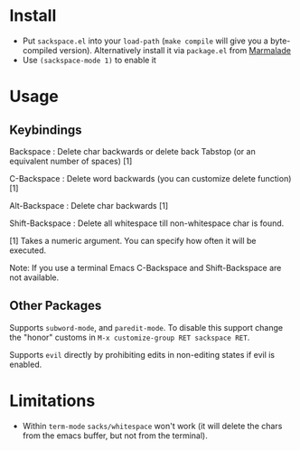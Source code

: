 Install
=======

* Put `sackspace.el` into your `load-path` (`make compile` will give you a byte-compiled version). Alternatively install it via `package.el` from [Marmalade](http://marmalade-repo.org/)
* Use `(sackspace-mode 1)` to enable it

Usage
=====


Keybindings
-----------

Backspace       : Delete char backwards or delete back Tabstop (or an equivalent number of spaces) [1]

C-Backspace     : Delete word backwards (you can customize delete function) [1]

Alt-Backspace   : Delete char backwards [1]

Shift-Backspace : Delete all whitespace till non-whitespace char is found.

[1] Takes a numeric argument. You can specify how often it will be executed.

Note: If you use a terminal Emacs C-Backspace and Shift-Backspace are not available.

Other Packages
--------------

Supports `subword-mode`, and `paredit-mode`.
To disable this support change the "honor" customs in `M-x customize-group RET sackspace RET`.

Supports `evil` directly by prohibiting edits in non-editing states if evil is enabled.

Limitations
===========

* Within `term-mode` `sacks/whitespace` won't work (it will delete the chars from the emacs buffer, but not from the terminal).

